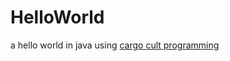 # HelloWorld
a hello world in java using [cargo cult programming](https://en.wikipedia.org/wiki/Cargo_cult_programming)
